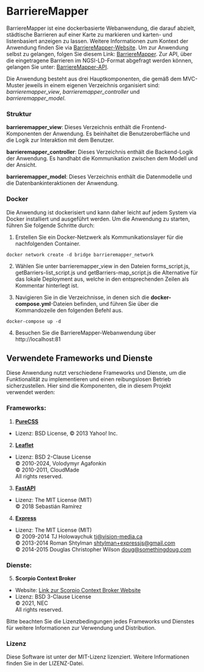 # BarriereMapper
BarriereMapper ist eine dockerbasierte Webanwendung, die darauf abzielt, städtische Barrieren auf einer Karte zu markieren und karten- und listenbasiert anzeigen zu lassen. Weitere Informationen zum Kontext der Anwendung finden Sie via [BarriereMapper-Website](https://barrieremapper-website-mthoma-93714e67e93ba3dd4ff63482e1d96b185.pages.gitlab.rlp.net). Um zur Anwendung selbst zu gelangen, folgen Sie diesem Link: [BarriereMapper](https://pfaffnground.ddns.net). Zur API, über die eingetragene Barrieren im NGSI-LD-Format abgefragt werden können, gelangen Sie unter: [BarriereMapper-API](https://pfaffnground.ddns.net/controller_api/docs).

Die Anwendung besteht aus drei Hauptkomponenten, die gemäß dem MVC-Muster jeweils in einem eigenen Verzeichnis organisiert sind: *barrieremapper_view*, *barrieremapper_controller* und *barrieremapper_model*.

### Struktur
**barrieremapper_view**: Dieses Verzeichnis enthält die Frontend-Komponenten der Anwendung. Es beinhaltet die Benutzeroberfläche und die Logik zur Interaktion mit dem Benutzer.

**barrieremapper_controller**: Dieses Verzeichnis enthält die Backend-Logik der Anwendung. Es handhabt die Kommunikation zwischen dem Modell und der Ansicht.

**barrieremapper_model**: Dieses Verzeichnis enthält die Datenmodelle und die Datenbankinteraktionen der Anwendung.

### Docker
Die Anwendung ist dockerisiert und kann daher leicht auf jedem System via Docker installiert und ausgeführt werden. Um die Anwendung zu starten, führen Sie folgende Schritte durch:

1. Erstellen Sie ein Docker-Netzwerk als Kommunikationslayer für die nachfolgenden Container.

`docker network create -d bridge barrieremapper_network`

2. Wählen Sie unter barrieremapper_view in den Dateien forms_script.js, getBarriers-list_script.js und getBarriers-map_script.js die Alternative für das lokale Deployment aus, welche in den entsprechenden Zeilen als Kommentar hinterlegt ist.

3. Navigieren Sie in die Verzeichnisse, in denen sich die **docker-compose.yml**-Dateien befinden, und führen Sie über die Kommandozeile den folgenden Befehl aus. 

`docker-compose up -d`

4. Besuchen Sie die BarriereMapper-Webanwendung über http://localhost:81 


## Verwendete Frameworks und Dienste

Diese Anwendung nutzt verschiedene Frameworks und Dienste, um die Funktionalität zu implementieren und einen reibungslosen Betrieb sicherzustellen. Hier sind die Komponenten, die in diesem Projekt verwendet werden:

### Frameworks:

1. [**PureCSS**](https://github.com/pure-css)
- Lizenz: BSD License, © 2013 Yahoo! Inc.

2. [**Leaflet**](https://github.com/Leaflet)
- Lizenz: BSD 2-Clause License  
         © 2010-2024, Volodymyr Agafonkin  
         © 2010-2011, CloudMade  
         All rights reserved.

3. [**FastAPI**](https://github.com/tiangolo/fastapi/)
- Lizenz: The MIT License (MIT)  
         © 2018 Sebastián Ramírez

4. [**Express**](https://github.com/expressjs/express) 
- Lizenz: The MIT License (MIT)  
         © 2009-2014 TJ Holowaychuk <tj@vision-media.ca>  
         © 2013-2014 Roman Shtylman <shtylman+expressjs@gmail.com>  
         © 2014-2015 Douglas Christopher Wilson <doug@somethingdoug.com>  

### Dienste:

5. **Scorpio Context Broker** 
- Website: [Link zur Scorpio Context Broker Website](https://github.com/ScorpioBroker/)
- Lizenz: BSD 3-Clause License  
         © 2021, NEC  
         All rights reserved.

Bitte beachten Sie die Lizenzbedingungen jedes Frameworks und Dienstes für weitere Informationen zur Verwendung und Distribution.


### Lizenz
Diese Software ist unter der MIT-Lizenz lizenziert. Weitere Informationen finden Sie in der LIZENZ-Datei.
